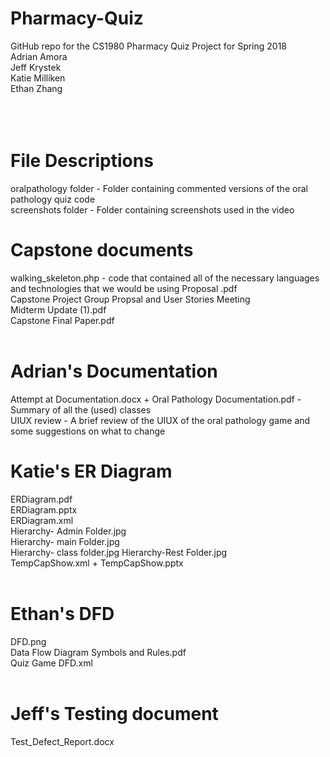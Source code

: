 # Pharmacy-Quiz
GitHub repo for the CS1980 Pharmacy Quiz Project for Spring 2018</br>
Adrian Amora</br>
Jeff Krystek</br>
Katie Milliken</br>
Ethan Zhang</br>
</br></br></br>

# File Descriptions</br>
oralpathology folder - Folder containing commented versions of the oral pathology quiz code
</br>
screenshots folder - Folder containing screenshots used in the video
</br>

# Capstone documents </br>
walking_skeleton.php - code that contained all of the necessary languages and technologies that we would be using
Proposal .pdf </br>
Capstone Project Group Propsal and User Stories Meeting </br>
Midterm Update (1).pdf </br>
Capstone Final Paper.pdf </br>
</br>

# Adrian's Documentation
Attempt at Documentation.docx + Oral Pathology Documentation.pdf - Summary of all the (used) classes </br>
UIUX review - A brief review of the UIUX of the oral pathology game and some suggestions on what to change </br>

# Katie's ER Diagram
ERDiagram.pdf</br>
ERDiagram.pptx</br>
ERDiagram.xml</br>
Hierarchy- Admin Folder.jpg</br>
Hierarchy- main Folder.jpg</br>
Hierarchy- class folder.jpg
Hierarchy-Rest Folder.jpg</br>
TempCapShow.xml + TempCapShow.pptx</br>
</br>
# Ethan's DFD</br>
DFD.png</br>
Data Flow Diagram Symbols and Rules.pdf </br>
Quiz Game DFD.xml </br>
</br>

# Jeff's Testing document</br>
Test_Defect_Report.docx</br>

